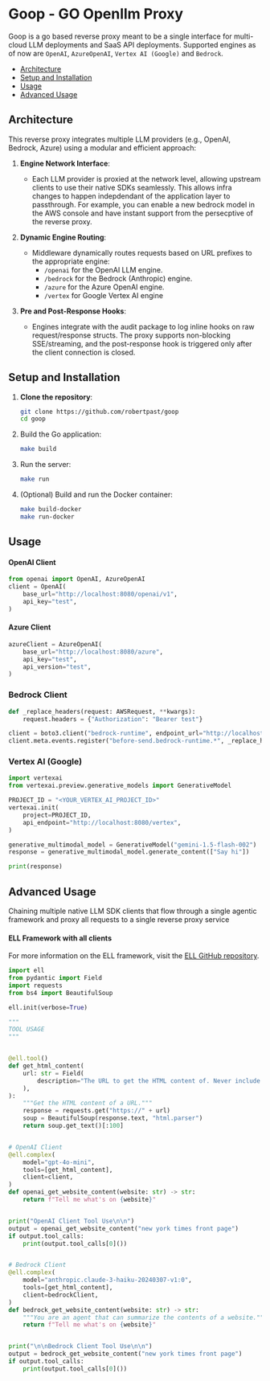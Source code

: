 # Goop - GO Openllm Proxy

Goop is a go based reverse proxy meant to be a single interface for multi-cloud LLM deployments and SaaS API deployments. Supported engines as of now are `OpenAI`, `AzureOpenAI`, `Vertex AI (Google)` and `Bedrock`. 

- [Architecture](#architecture)
- [Setup and Installation](#setup-and-installation)
- [Usage](#usage)
- [Advanced Usage](#advanced-usage)

## Architecture

This reverse proxy integrates multiple LLM providers (e.g., OpenAI, Bedrock, Azure) using a modular and efficient approach:

1. **Engine Network Interface**:
   - Each LLM provider is proxied at the network level, allowing upstream clients to use their native SDKs seamlessly. This allows infra changes to happen indepdendant of the application layer to passthrough. For example, you can enable a new bedrock model in the AWS console and have instant support from the persecptive of the reverse proxy. 

2. **Dynamic Engine Routing**:
   - Middleware dynamically routes requests based on URL prefixes to the appropriate engine:
     - `/openai` for the OpenAI LLM engine.
     - `/bedrock` for the Bedrock (Anthropic) engine.
     - `/azure` for the Azure OpenAI engine.
     - `/vertex` for Google Vertex AI engine

3. **Pre and Post-Response Hooks**:
   - Engines integrate with the audit package to log inline hooks on raw request/response structs. The proxy supports non-blocking SSE/streaming, and the post-response hook is triggered only after the client connection is closed.


## Setup and Installation

1. **Clone the repository**:
   ```bash
   git clone https://github.com/robertpast/goop
   cd goop
   ```

2. Build the Go application:
   ```bash
   make build
   ```

3. Run the server:
   ```bash
   make run
   ```

4. (Optional) Build and run the Docker container:
   ```bash
   make build-docker
   make run-docker
   ```

## Usage 

#### OpenAI Client

```python
from openai import OpenAI, AzureOpenAI
client = OpenAI(
    base_url="http://localhost:8080/openai/v1",
    api_key="test",
)
```

#### Azure Client
```python
azureClient = AzureOpenAI(
    base_url="http://localhost:8080/azure",
    api_key="test",
    api_version="test",
)
```

### Bedrock Client
```python
def _replace_headers(request: AWSRequest, **kwargs):
    request.headers = {"Authorization": "Bearer test"}

client = boto3.client("bedrock-runtime", endpoint_url="http://localhost:8080/bedrock")
client.meta.events.register("before-send.bedrock-runtime.*", _replace_headers)
```

### Vertex AI (Google)
```python
import vertexai
from vertexai.preview.generative_models import GenerativeModel

PROJECT_ID = "<YOUR_VERTEX_AI_PROJECT_ID>"
vertexai.init(
    project=PROJECT_ID,
    api_endpoint="http://localhost:8080/vertex",
)

generative_multimodal_model = GenerativeModel("gemini-1.5-flash-002")
response = generative_multimodal_model.generate_content(["Say hi"])

print(response)
```

## Advanced Usage

Chaining multiple native LLM SDK clients that flow through a single agentic framework and proxy all requests to a single reverse proxy service

#### ELL Framework with all clients

For more information on the ELL framework, visit the [ELL GitHub repository](https://github.com/MadcowD/ell/).

```python
import ell
from pydantic import Field
import requests
from bs4 import BeautifulSoup

ell.init(verbose=True)

"""
TOOL USAGE
"""


@ell.tool()
def get_html_content(
    url: str = Field(
        description="The URL to get the HTML content of. Never include the protocol (like http:// or https://)"
    ),
):
    """Get the HTML content of a URL."""
    response = requests.get("https://" + url)
    soup = BeautifulSoup(response.text, "html.parser")
    return soup.get_text()[:100]


# OpenAI Client 
@ell.complex(
    model="gpt-4o-mini",
    tools=[get_html_content],
    client=client,
)
def openai_get_website_content(website: str) -> str:
    return f"Tell me what's on {website}"


print("OpenAI Client Tool Use\n\n")
output = openai_get_website_content("new york times front page")
if output.tool_calls:
    print(output.tool_calls[0]())


# Bedrock Client
@ell.complex(
    model="anthropic.claude-3-haiku-20240307-v1:0",
    tools=[get_html_content],
    client=bedrockClient,
)
def bedrock_get_website_content(website: str) -> str:
    """You are an agent that can summarize the contents of a website."""
    return f"Tell me what's on {website}"


print("\n\nBedrock Client Tool Use\n\n")
output = bedrock_get_website_content("new york times front page")
if output.tool_calls:
    print(output.tool_calls[0]())


```